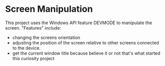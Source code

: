 # Screen Manipulation

This project uses the Windows API feature DEVMODE to manipulate the screen. "Features" include:
* changing the screens orientation 
* adjusting the position of the screen relative to other screens connected to the device.
* get the current window title because believe it or not that's what started this curiosity project